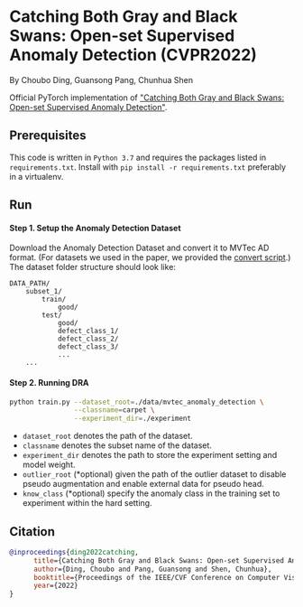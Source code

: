 # Catching Both Gray and Black Swans: Open-set Supervised Anomaly Detection (CVPR2022)
By Choubo Ding, Guansong Pang, Chunhua Shen

Official PyTorch implementation of ["Catching Both Gray and Black Swans: Open-set Supervised Anomaly Detection"](https://arxiv.org/abs/2203.14506).

## Prerequisites 
This code is written in `Python 3.7` and requires the packages listed in `requirements.txt`. Install with `pip install -r
requirements.txt` preferably in a virtualenv.

## Run

#### Step 1. Setup the Anomaly Detection Dataset
Download the Anomaly Detection Dataset and convert it to MVTec AD format. (For datasets we used in the paper, we provided the [convert script](https://github.com/Choubo/DRA/tree/main/data).) 
The dataset folder structure should look like:
```
DATA_PATH/
    subset_1/
        train/
            good/
        test/
            good/
            defect_class_1/
            defect_class_2/
            defect_class_3/
            ...
    ...
```

#### Step 2. Running DRA
```bash
python train.py --dataset_root=./data/mvtec_anomaly_detection \
                --classname=carpet \
                --experiment_dir=./experiment
```
- `dataset_root` denotes the path of the dataset.
- `classname` denotes the subset name of the dataset.
- `experiment_dir` denotes the path to store the experiment setting and model weight.
- `outlier_root` (*optional) given the path of the outlier dataset to disable pseudo augmentation and enable external data for pseudo head.
- `know_class` (*optional) specify the anomaly class in the training set to experiment within the hard setting.

## Citation
```bibtex
@inproceedings{ding2022catching,
      title={Catching Both Gray and Black Swans: Open-set Supervised Anomaly Detection}, 
      author={Ding, Choubo and Pang, Guansong and Shen, Chunhua},
      booktitle={Proceedings of the IEEE/CVF Conference on Computer Vision and Pattern Recognition},
      year={2022}
}
```